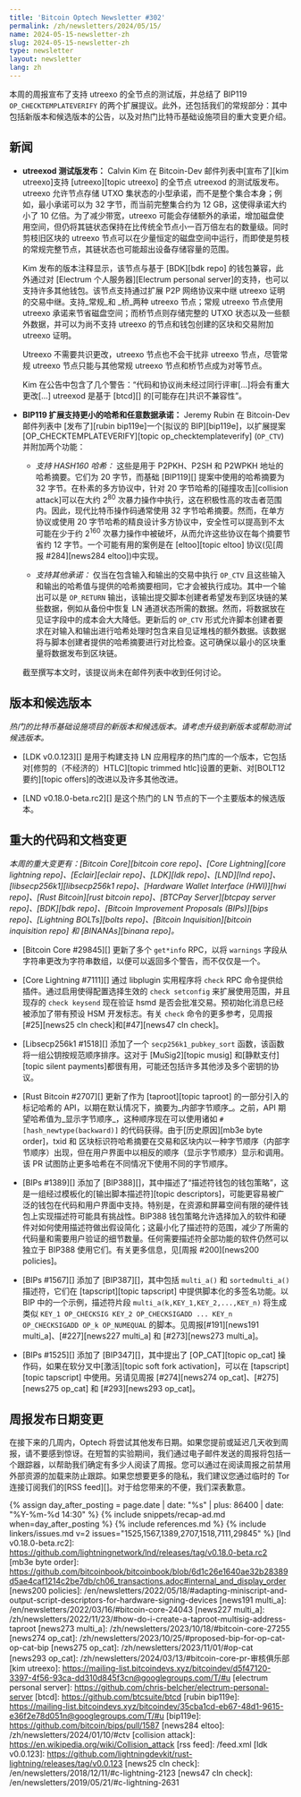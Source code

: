 ```yaml
---
title: 'Bitcoin Optech Newsletter #302'
permalink: /zh/newsletters/2024/05/15/
name: 2024-05-15-newsletter-zh
slug: 2024-05-15-newsletter-zh
type: newsletter
layout: newsletter
lang: zh
---
```

本周的周报宣布了支持 utreexo 的全节点的测试版，并总结了 BIP119 `OP_CHECKTEMPLATEVERIFY` 的两个扩展提议。此外，还包括我们的常规部分：其中包括新版本和候选版本的公告，以及对热门比特币基础设施项目的重大变更介绍。

## 新闻

- **<!--Release-of-utreexod-beta-->utreexod 测试版发布：** Calvin Kim 在 Bitcoin-Dev 邮件列表中[宣布了][kim utreexo]支持 [utreexo][topic utreexo] 的全节点 utreexod 的测试版发布。utreexo 允许节点存储 UTXO 集状态的小型承诺，而不是整个集合本身；例如，最小承诺可以为 32 字节，而当前完整集合约为 12 GB，这使得承诺大约小了 10 亿倍。为了减少带宽，utreexo 可能会存储额外的承诺，增加磁盘使用空间，但仍将其链状态保持在比传统全节点小一百万倍左右的数量级。同时剪枝旧区块的 utreexo 节点可以在少量恒定的磁盘空间中运行，而即使是剪枝的常规完整节点，其链状态也可能超出设备存储容量的范围。

  Kim 发布的版本注释显示，该节点与基于 [BDK][bdk repo] 的钱包兼容，此外通过对 [Electrum 个人服务器][Electrum personal server]的支持，也可以支持许多其他钱包。该节点支持通过扩展 P2P 网络协议来中继 utreexo 证明的交易中继。支持_常规_和 _桥_两种 utreexo 节点；常规 utreexo 节点使用 utreexo 承诺来节省磁盘空间；而桥节点则存储完整的 UTXO 状态以及一些额外数据，并可以为尚不支持 utreexo 的节点和钱包创建的区块和交易附加 utreexo 证明。

  Utreexo 不需要共识更改，utreexo 节点也不会干扰非 utreexo 节点，尽管常规 utreexo 节点只能与其他常规 utreexo 节点和桥节点成为对等节点。

  Kim 在公告中包含了几个警告：“代码和协议尚未经过同行评审[...]将会有重大更改[...] utreexod 是基于 [btcd][] 的[可能存在]共识不兼容性”。

- **<!--BIP119-extensions-for-smaller-hashes-and-arbitrary-data-commitments-->BIP119 扩展支持更小的哈希和任意数据承诺：**
  Jeremy Rubin 在 Bitcoin-Dev 邮件列表中 [发布了][rubin bip119e]一个[拟议的 BIP][bip119e]，以扩展提案 [OP_CHECKTEMPLATEVERIFY][topic op_checktemplateverify] (`OP_CTV`) 并附加两个功能：

  - *支持 HASH160 哈希：* 这些是用于 P2PKH、P2SH 和 P2WPKH 地址的哈希摘要。它们为 20 字节，而基础 [BIP119][] 提案中使用的哈希摘要为 32 字节。在朴素的多方协议中，针对 20 字节哈希的[碰撞攻击][collision attack]可以在大约 2<sup>80</sup> 次暴力操作中执行，这在积极性高的攻击者范围内。因此，现代比特币操作码通常使用 32 字节哈希摘要。然而，在单方协议或使用 20 字节哈希的精良设计多方协议中，安全性可以提高到不太可能在少于约 2<sup>160</sup> 次暴力操作中被破坏，从而允许这些协议在每个摘要节省约 12 字节。一个可能有用的案例是在 [eltoo][topic eltoo] 协议(见[周报 #284][news284 eltoo])中实现。

  - *<!--support-for-additional-commitments-->支持其他承诺：* 仅当在包含输入和输出的交易中执行 `OP_CTV` 且这些输入和输出的哈希值与提供的哈希摘要相同，它才会被执行成功。其中一个输出可以是 `OP_RETURN` 输出，该输出提交脚本创建者希望发布到区块链的某些数据，例如从备份中恢复 LN 通道状态所需的数据。然而，将数据放在见证字段中的成本会大大降低。更新后的 `OP_CTV` 形式允许脚本创建者要求在对输入和输出进行哈希处理时包含来自见证堆栈的额外数据。该数据将与脚本创建者提供的哈希摘要进行对比检查。这可确保以最小的区块重量将数据发布到区块链。

  截至撰写本文时，该提议尚未在邮件列表中收到任何讨论。

## 版本和候选版本

*热门的比特币基础设施项目的新版本和候选版本。请考虑升级到新版本或帮助测试候选版本。*

- [LDK v0.0.123][] 是用于构建支持 LN 应用程序的热门库的一个版本，它包括对[修剪的（不经济的）HTLC][topic trimmed htlc]设置的更新、对[BOLT12 要约][topic offers]的改进以及许多其他改进。

- [LND v0.18.0-beta.rc2][] 是这个热门的 LN 节点的下一个主要版本的候选版本。

## 重大的代码和文档变更

_本周的重大变更有：[Bitcoin Core][bitcoin core repo]、[Core Lightning][core lightning repo]、[Eclair][eclair repo]、[LDK][ldk repo]、[LND][lnd repo]、[libsecp256k1][libsecp256k1 repo]、[Hardware Wallet Interface (HWI)][hwi repo]、[Rust Bitcoin][rust bitcoin repo]、[BTCPay
Server][btcpay server repo]、[BDK][bdk repo]、[Bitcoin Improvement Proposals (BIPs)][bips repo]、[Lightning BOLTs][bolts repo]、[Bitcoin Inquisition][bitcoin inquisition repo] 和 [BINANAs][binana repo]。_

- [Bitcoin Core #29845][] 更新了多个 `get*info` RPC，以将 `warnings` 字段从字符串更改为字符串数组，以便可以返回多个警告，而不仅仅是一个。

- [Core Lightning #7111][] 通过 libplugin 实用程序将 `check` RPC 命令提供给插件。通过启用使得配置选择生效的 `check setconfig` 来扩展使用范围，并且现存的 `check keysend` 现在验证 hsmd 是否会批准交易。预初始化消息已经被添加了带有预设 HSM 开发标志。有关 `check` 命令的更多参考，见周报[#25][news25 cln check]和[#47][news47 cln check]。

- [Libsecp256k1 #1518][] 添加了一个 `secp256k1_pubkey_sort` 函数，该函数将一组公钥按规范顺序排序。这对于 [MuSig2][topic musig] 和[静默支付][topic silent payments]都很有用，可能还包括许多其他涉及多个密钥的协议。

- [Rust Bitcoin #2707][] 更新了作为 [taproot][topic taproot] 的一部分引入的标记哈希的 API，以期在默认情况下，摘要为_内部字节顺序_。之前，API 期望哈希值为_显示字节顺序_，这种顺序现在可以使用诸如 `#[hash_newtype(backward)]` 的代码获得。由于[历史原因][mb3e byte order]，txid 和 区块标识符哈希摘要在交易和区块内以一种字节顺序（内部字节顺序）出现，但在用户界面中以相反的顺序（显示字节顺序）显示和调用。该 PR 试图防止更多哈希在不同情况下使用不同的字节顺序。

- [BIPs #1389][] 添加了 [BIP388][]，其中描述了“描述符钱包的钱包策略”，这是一组经过模板化的[输出脚本描述符][topic descriptors]，可能更容易被广泛的钱包在代码和用户界面中支持。特别是，在资源和屏幕空间有限的硬件钱包上实现描述符可能具有挑战性。BIP388 钱包策略允许选择加入的软件和硬件对如何使用描述符做出假设简化；这最小化了描述符的范围，减少了所需的代码量和需要用户验证的细节数量。任何需要描述符全部功能的软件仍然可以独立于 BIP388 使用它们。有关更多信息，见[周报 #200][news200 policies]。

- [BIPs #1567][] 添加了 [BIP387][]，其中包括 `multi_a()` 和 `sortedmulti_a()` 描述符，它们在 [tapscript][topic tapscript] 中提供脚本化的多签名功能。以 BIP 中的一个示例，描述符片段 `multi_a(k,KEY_1,KEY_2,...,KEY_n)` 将生成类似 `KEY_1 OP_CHECKSIG KEY_2 OP_CHECKSIGADD ... KEY_n OP_CHECKSIGADD OP_k
 OP_NUMEQUAL` 的脚本。见周报[#191][news191 multi_a]、[#227][news227 multi_a] 和 [#273][news273 multi_a]。

- [BIPs #1525][] 添加了 [BIP347][]，其中提出了 [OP_CAT][topic op_cat] 操作码，如果在软分叉中[激活][topic soft fork activation]，可以在 [tapscript][topic tapscript] 中使用。另请见周报 [#274][news274 op_cat]、[#275][news275 op_cat] 和 [#293][news293 op_cat]。

## 周报发布日期变更

在接下来的几周内，Optech 将尝试其他发布日期。如果您提前或延迟几天收到周报，请不要感到惊讶。在短暂的实验期间，我们通过电子邮件发送的周报将包括一个跟踪器，以帮助我们确定有多少人阅读了周报。您可以通过在阅读周报之前禁用外部资源的加载来防止跟踪。如果您想要更多的隐私，我们建议您通过临时的 Tor 连接订阅我们的[RSS feed][]。对于给您带来的不便，我们深表歉意。

{% assign day_after_posting = page.date | date: "%s" | plus: 86400 | date: "%Y-%m-%d 14:30" %}
{% include snippets/recap-ad.md when=day_after_posting %}
{% include references.md %}
{% include linkers/issues.md v=2 issues="1525,1567,1389,2707,1518,7111,29845" %}
[lnd v0.18.0-beta.rc2]: https://github.com/lightningnetwork/lnd/releases/tag/v0.18.0-beta.rc2
[mb3e byte order]: https://github.com/bitcoinbook/bitcoinbook/blob/6d1c26e1640ae32b28389d5ae4caf1214c2be7db/ch06_transactions.adoc#internal_and_display_order
[news200 policies]: /en/newsletters/2022/05/18/#adapting-miniscript-and-output-script-descriptors-for-hardware-signing-devices
[news191 multi_a]: /en/newsletters/2022/03/16/#bitcoin-core-24043
[news227 multi_a]: /zh/newsletters/2022/11/23/#how-do-i-create-a-taproot-multisig-address-taproot
[news273 multi_a]: /zh/newsletters/2023/10/18/#bitcoin-core-27255
[news274 op_cat]: /zh/newsletters/2023/10/25/#proposed-bip-for-op-cat-op-cat-bip
[news275 op_cat]: /zh/newsletters/2023/11/01/#op-cat
[news293 op_cat]: /zh/newsletters/2024/03/13/#bitcoin-core-pr-审核俱乐部
[kim utreexo]: https://mailing-list.bitcoindevs.xyz/bitcoindev/d5f47120-3397-4f56-93ca-dd310d845f3cn@googlegroups.com/T/#u
[electrum personal server]: https://github.com/chris-belcher/electrum-personal-server
[btcd]: https://github.com/btcsuite/btcd
[rubin bip119e]: https://mailing-list.bitcoindevs.xyz/bitcoindev/35cba1cd-eb67-48d1-9615-e36f2e78d051n@googlegroups.com/T/#u
[bip119e]: https://github.com/bitcoin/bips/pull/1587
[news284 eltoo]: /zh/newsletters/2024/01/10/#ctv
[collision attack]: https://en.wikipedia.org/wiki/Collision_attack
[rss feed]: /feed.xml
[ldk v0.0.123]: https://github.com/lightningdevkit/rust-lightning/releases/tag/v0.0.123
[news25 cln check]: /en/newsletters/2018/12/11/#c-lightning-2123
[news47 cln check]: /en/newsletters/2019/05/21/#c-lightning-2631
